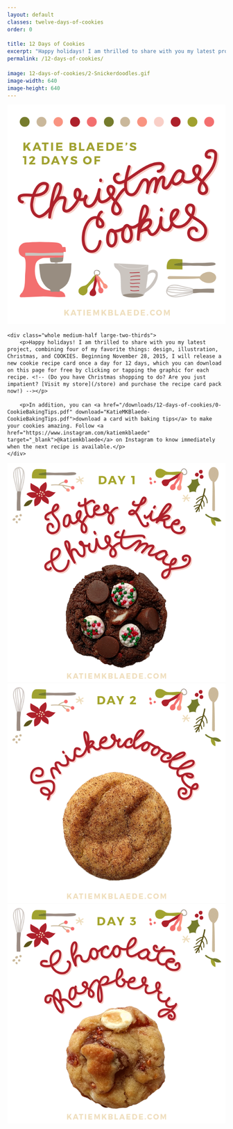 ```yaml
---
layout: default
classes: twelve-days-of-cookies
order: 0

title: 12 Days of Cookies
excerpt: "Happy holidays! I am thrilled to share with you my latest project, combining four of my favorite things: design, illustration, Christmas, and COOKIES."
permalink: /12-days-of-cookies/

image: 12-days-of-cookies/2-Snickerdoodles.gif
image-width: 640
image-height: 640
---
```


<div class="grid twelve-days-of-cookies">
	<div class="whole medium-half large-third">
		<img src="/images/pages/12-days-of-cookies/0-BakingTipsPromo.png" />
	</div>

	<div class="whole medium-half large-two-thirds">
		<p>Happy holidays! I am thrilled to share with you my latest project, combining four of my favorite things: design, illustration, Christmas, and COOKIES. Beginning November 28, 2015, I will release a new cookie recipe card once a day for 12 days, which you can download on this page for free by clicking or tapping the graphic for each recipe. <!-- (Do you have Christmas shopping to do? Are you just impatient? [Visit my store](/store) and purchase the recipe card pack now!) --></p>

		<p>In addition, you can <a href="/downloads/12-days-of-cookies/0-CookieBakingTips.pdf" download="KatieMKBlaede-CookieBakingTips.pdf">download a card with baking tips</a> to make your cookies amazing. Follow <a href="https://www.instagram.com/katiemkblaede" target="_blank">@katiemkblaede</a> on Instagram to know immediately when the next recipe is available.</p>
	</div>
</div>

<div class="grid cookie-downloads twelve-days-of-cookies">
	<div class="whole medium-half large-third">
		<a href="/downloads/12-days-of-cookies/1-TastesLikeChristmas.pdf" download="KatieMKBlaede-TastesLikeChristmasCookies.pdf">
			<img src="/images/pages/12-days-of-cookies/1-TastesLikeChristmas.gif" />
		</a>
	</div>
	<div class="whole medium-half large-third">
		<a href="/downloads/12-days-of-cookies/2-Snickerdoodles.pdf" download="KatieMKBlaede-Snickerdoodles.pdf">
			<img src="/images/pages/12-days-of-cookies/2-Snickerdoodles.gif" />
		</a>
	</div>
	<div class="whole medium-half large-third">
		<a href="/downloads/12-days-of-cookies/3-ChocolateRaspberry.pdf" download="KatieMKBlaede-ChocolateRaspberryCookies.pdf">
			<img src="/images/pages/12-days-of-cookies/3-ChocolateRaspberry.gif" />
		</a>
	</div>
</div>
